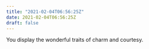 ```yaml
---
title: "2021-02-04T06:56:25Z"
date: 2021-02-04T06:56:25Z
draft: false
---
```


You display the wonderful traits of charm and courtesy.
